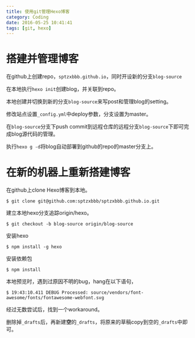 ```yaml
---
title: 使用git管理Hexo博客
category: Coding 
date: 2016-05-25 10:41:41
tags: [git, hexo]
---
```


# 搭建并管理博客

在github上创建repo，`sptzxbbb.github.io`，同时开设新的分支`blog-source`

在本地执行`hexo init`创建blog，并关联到repo。

本地创建并切换到新的分支`blog-source`来写post和管理blog的setting。

修改站点设置`_config.yml`中deploy参数，分支设置为master。

在`blog-source`分支下push commit到远程仓库的远程分支`blog-source`下即可完成blog源代码的管理。

执行`hexo g -d`将blog自动部署到github的repo的master分支上。

<!--more-->
    

# 在新的机器上重新搭建博客

在github上clone Hexo博客到本地。

```
$ git clone git@github.com:sptzxbbb/sptzxbbb.github.io.git
```

建立本地hexo分支追踪origin/hexo。

```
$ git checkout -b blog-source origin/blog-source
```

安装hexo

```
$ npm install -g hexo
```


安装依赖包
```
$ npm install 
```


本地预览时，遇到过原因不明的bug，hang在以下语句，

```
$ 19:43:10.411 DEBUG Processed: source/vendors/font-awesome/fonts/fontawesome-webfont.svg
```

经过无数尝试后，找到一个workaround。

删除掉`_drafts`后，再新建**空**的`_drafts`，将原来的草稿copy到空的`_drafts`中即可。

